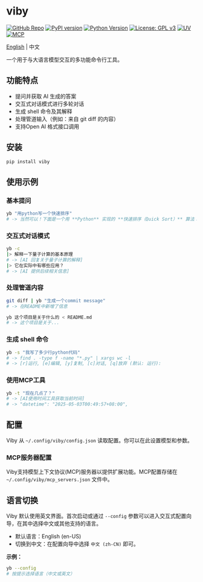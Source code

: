 # viby

[![GitHub Repo](https://img.shields.io/badge/GitHub-viby-181717?logo=github)](https://github.com/JohanLi233/viby)
[![PyPI version](https://img.shields.io/pypi/v/viby?color=brightgreen)](https://pypi.org/project/viby/)
[![Python Version](https://img.shields.io/badge/python-3.10%2B-blue)](https://www.python.org/downloads/release/python-3100/)
[![License: GPL v3](https://img.shields.io/badge/License-GPLv3-blue.svg)](https://www.gnu.org/licenses/gpl-3.0)
[![UV](https://img.shields.io/badge/UV-Package%20Manager-blueviolet)](https://github.com/astral-sh/uv)
[![MCP](https://img.shields.io/badge/MCP-Compatible-brightgreen)](https://github.com/estitesc/mission-control-link)

[English](https://github.com/JohanLi233/viby/blob/main/README.md) | 中文

一个用于与大语言模型交互的多功能命令行工具。

## 功能特点

- 提问并获取 AI 生成的答案
- 交互式对话模式进行多轮对话
- 生成 shell 命令及其解释
- 处理管道输入（例如：来自 git diff 的内容）
- 支持Open AI 格式接口调用

## 安装

```sh
pip install viby
```

## 使用示例

### 基本提问

```sh
yb "用python写一个快速排序"
# -> 当然可以！下面是一个用 **Python** 实现的 **快速排序（Quick Sort）** 算法：
```

### 交互式对话模式

```sh
yb -c
|> 解释一下量子计算的基本原理
# -> [AI 回复关于量子计算的解释]
|> 它在实际中有哪些应用？
# -> [AI 提供后续相关信息]
```

### 处理管道内容

```sh
git diff | yb "生成一个commit message"
# -> 在README中新增了信息
```

```sh
yb 这个项目是关于什么的 < README.md 
# -> 这个项目是关于...
```

### 生成 shell 命令

```sh
yb -s "我写了多少行python代码"
# -> find . -type f -name "*.py" | xargs wc -l
# -> [r]运行, [e]编辑, [y]复制, [c]对话, [q]放弃 (默认: 运行): 
```

### 使用MCP工具

```sh
yb -t "现在几点了？"
# -> [AI使用时间工具获取当前时间]
# -> "datetime": "2025-05-03T00:49:57+08:00",
```

## 配置

Viby 从 `~/.config/viby/config.json` 读取配置。你可以在此设置模型和参数。

### MCP服务器配置

Viby支持模型上下文协议(MCP)服务器以提供扩展功能。MCP配置存储在 `~/.config/viby/mcp_servers.json` 文件中。

## 语言切换

Viby 默认使用英文界面。首次启动或通过 `--config` 参数可以进入交互式配置向导，在其中选择中文或其他支持的语言。

- 默认语言：English (en-US)
- 切换到中文：在配置向导中选择 `中文 (zh-CN)` 即可。

**示例：**

```sh
yb --config
# 按提示选择语言（中文或英文）
```
